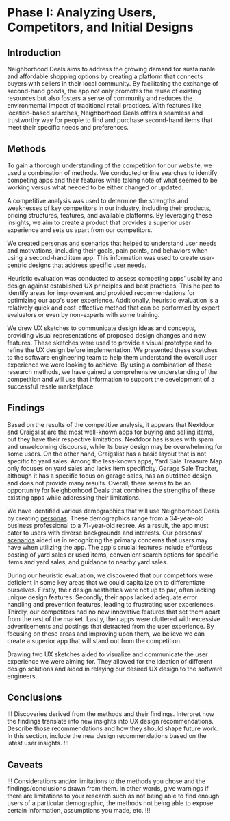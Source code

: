 # Phase I: Analyzing Users, Competitors, and Initial Designs

## Introduction

Neighborhood Deals aims to address the growing demand for sustainable and affordable shopping options by creating a platform that connects buyers with sellers in their local community. By facilitating the exchange of second-hand goods, the app not only promotes the reuse of existing resources but also fosters a sense of community and reduces the environmental impact of traditional retail practices. With features like location-based searches, Neighborhood Deals offers a seamless and trustworthy way for people to find and purchase second-hand items that meet their specific needs and preferences.

## Methods

To gain a thorough understanding of the competition for our website, we used a combination of methods. We conducted online searches to identify competing apps and their features while taking note of what seemed to be working versus what needed to be either changed or updated. 

A competitive analysis was used to determine the strengths and weaknesses of key competitors in our industry, including their products, pricing structures, features, and available platforms. By leveraging these insights, we aim to create a product that provides a superior user experience and sets us apart from our competitors.

We created [personas and scenarios](../personas/personas_and_scenarios.pdf) that helped to understand user needs and motivations, including their goals, pain points, and behaviors when using a second-hand item app. This information was used to create user-centric designs that address specific user needs.

Heuristic evaluation was conducted to assess competing apps’ usability and design against established UX principles and best practices. This helped to identify areas for improvement and provided recommendations for optimizing our app's user experience. Additionally, heuristic evaluation is a relatively quick and cost-effective method that can be performed by expert evaluators or even by non-experts with some training.

We drew UX sketches to communicate design ideas and concepts, providing visual representations of proposed design changes and new features. These sketches were used to provide a visual prototype and to refine the UX design before implementation. We presented these sketches to the software engineering team to help them understand the overall user experience we were looking to achieve.
By using a combination of these research methods, we have gained a comprehensive understanding of the competition and will use that information to support the development of a successful resale marketplace.

## Findings

Based on the results of the competitive analysis, it appears that Nextdoor and Craigslist are the most well-known apps for buying and selling items, but they have their respective limitations. Nextdoor has issues with spam and unwelcoming discourse, while its busy design may be overwhelming for some users. On the other hand, Craigslist has a basic layout that is not specific to yard sales. Among the less-known apps, Yard Sale Treasure Map only focuses on yard sales and lacks item specificity. Garage Sale Tracker, although it has a specific focus on garage sales, has an outdated design and does not provide many results. Overall, there seems to be an opportunity for Neighborhood Deals that combines the strengths of these existing apps while addressing their limitations.

We have identified various demographics that will use Neighborhood Deals by creating [personas](../personas/personas_and_scenarios.pdf). These demographics range from a 34-year-old business professional to a 71-year-old retiree. As a result, the app must cater to users with diverse backgrounds and interests. Our personas' [scenarios](../personas/personas_and_scenarios.pdf) aided us in recognizing the primary concerns that users may have when utilizing the app. The app's crucial features include effortless posting of yard sales or used items, convenient search options for specific items and yard sales, and guidance to nearby yard sales.

During our heuristic evaluation, we discovered that our competitors were deficient in some key areas that we could capitalize on to differentiate ourselves. Firstly, their design aesthetics were not up to par, often lacking unique design features. Secondly, their apps lacked adequate error handling and prevention features, leading to frustrating user experiences. Thirdly, our competitors had no new innovative features that set them apart from the rest of the market. Lastly, their apps were cluttered with excessive advertisements and postings that detracted from the user experience. By focusing on these areas and improving upon them, we believe we can create a superior app that will stand out from the competition.

Drawing two UX sketches aided to visualize and communicate the user experience we were aiming for. They allowed for the ideation of different design solutions and aided in relaying our desired UX design to the software engineers.

## Conclusions

!!! Discoveries derived from the methods and their findings. Interpret how the findings translate into new insights into UX design recommendations. Describe those recommendations and how they should shape future work. In this section, include the new design recommendations based on the latest user insights. !!!

## Caveats

!!! Considerations and/or limitations to the methods you chose and the findings/conclusions drawn from them. In other words, give warnings if there are limitations to your research such as not being able to find enough users of a particular demographic, the methods not being able to expose certain information, assumptions you made, etc. !!!
